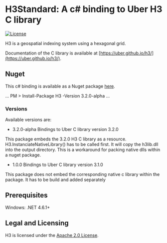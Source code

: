 # H3Standard: A c# binding to Uber H3 C library

[![License](https://img.shields.io/badge/License-Apache%202.0-blue.svg)](LICENSE)

H3 is a geospatial indexing system using a hexagonal grid.

Documentation of the C library is available at [https://uber.github.io/h3/](https://uber.github.io/h3/).

## Nuget

This c# binding is available as a Nuget package [here](https://www.nuget.org/packages/H3/). 

...
PM > Install-Package H3 -Version 3.2.0-alpha
...

### Versions

Available versions are:
- 3.2.0-alpha Bindings to Uber C library version 3.2.0

This package embeds the 3.2.0 H3 C library as a resource.
H3.InstanciateNativeLibrary() has to be called first. It will copy the h3lib.dll into the output directory.
This is a workaround for packing native dlls within a nuget package.

- 1.0.0 Bindings to Uber C library version 3.1.0

This package does not embed the corresponding native c library within the package.
It has to be build and added separately

## Prerequisites
Windows: .NET 4.6.1+


## Legal and Licensing

H3 is licensed under the [Apache 2.0 License](./LICENSE).

